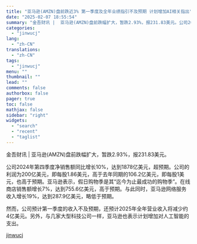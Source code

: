 ```yaml
---
title: "亚马逊(AMZN)盘前跌近3% 第一季度及全年业绩指引不及预期 计划增加AI相关指出"
date: "2025-02-07 18:55:54"
summary: "金吾财讯 |  亚马逊(AMZN)盘前跌幅扩大，暂跌2.93%，报231.83美元。公司2024年第..."
categories:
  - "jinwucj"
lang:
  - "zh-CN"
translations:
  - "zh-CN"
tags:
  - "jinwucj"
menu: ""
thumbnail: ""
lead: ""
comments: false
authorbox: false
pager: true
toc: false
mathjax: false
sidebar: "right"
widgets:
  - "search"
  - "recent"
  - "taglist"
---
```


金吾财讯 | 亚马逊(AMZN)盘前跌幅扩大，暂跌2.93%，报231.83美元。  
  
公司2024年第四季度净销售额同比增长10%，达到1878亿美元，超预期。公司的利润为200亿美元，即每股1.86美元，高于去年同期的106.2亿美元，即每股1美元，也高于预期。亚马逊表示，假日购物季是其“迄今为止最成功的购物季”。在线商店销售额增长7%，达到755.6亿美元，高于预期。与此同时，亚马逊网络服务收入增长19%，达到287.9亿美元，略低于预期。  
  
然而，公司预计第一季度的收入不及预期，还预计2025年全年营业收入将减少约4亿美元。另外，与几家大型科技公司一样，亚马逊也表示计划增加对人工智能的支出。

[jinwucj](https://sky.szfiu.com/info/hk/details/265636859)
